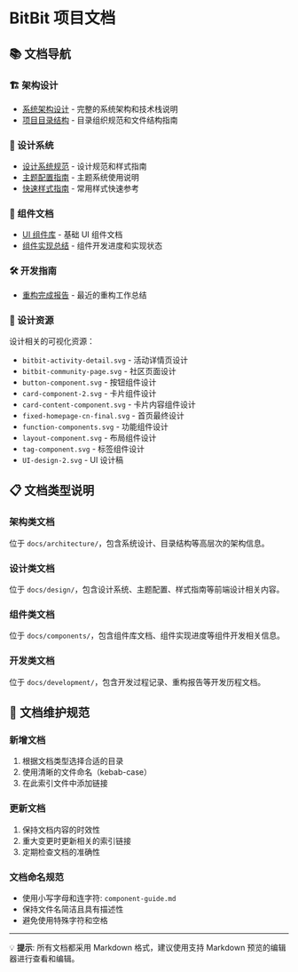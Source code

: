 # BitBit 项目文档

## 📚 文档导航

### 🏗️ 架构设计

- [系统架构设计](./architecture/bitbit-架构设计.md) - 完整的系统架构和技术栈说明
- [项目目录结构](./architecture/PROJECT_STRUCTURE.md) - 目录组织规范和文件结构指南

### 🎨 设计系统

- [设计系统规范](./design/design-system.md) - 设计规范和样式指南
- [主题配置指南](./design/theme-guide.md) - 主题系统使用说明
- [快速样式指南](./design/quick-guide.md) - 常用样式快速参考

### 🧩 组件文档

- [UI 组件库](./components/ui-components.md) - 基础 UI 组件文档
- [组件实现总结](./components/COMPONENT_IMPLEMENTATION.md) - 组件开发进度和实现状态

### 🛠️ 开发指南

- [重构完成报告](./development/REFACTOR_COMPLETE.md) - 最近的重构工作总结

### 🎯 设计资源

设计相关的可视化资源：

- `bitbit-activity-detail.svg` - 活动详情页设计
- `bitbit-community-page.svg` - 社区页面设计
- `button-component.svg` - 按钮组件设计
- `card-component-2.svg` - 卡片组件设计
- `card-content-component.svg` - 卡片内容组件设计
- `fixed-homepage-cn-final.svg` - 首页最终设计
- `function-components.svg` - 功能组件设计
- `layout-component.svg` - 布局组件设计
- `tag-component.svg` - 标签组件设计
- `UI-design-2.svg` - UI 设计稿

## 📋 文档类型说明

### 架构类文档

位于 `docs/architecture/`，包含系统设计、目录结构等高层次的架构信息。

### 设计类文档

位于 `docs/design/`，包含设计系统、主题配置、样式指南等前端设计相关内容。

### 组件类文档

位于 `docs/components/`，包含组件库文档、组件实现进度等组件开发相关信息。

### 开发类文档

位于 `docs/development/`，包含开发过程记录、重构报告等开发历程文档。

## 🔄 文档维护规范

### 新增文档

1. 根据文档类型选择合适的目录
2. 使用清晰的文件命名（kebab-case）
3. 在此索引文件中添加链接

### 更新文档

1. 保持文档内容的时效性
2. 重大变更时更新相关的索引链接
3. 定期检查文档的准确性

### 文档命名规范

- 使用小写字母和连字符: `component-guide.md`
- 保持文件名简洁且具有描述性
- 避免使用特殊字符和空格

---

💡 **提示**: 所有文档都采用 Markdown 格式，建议使用支持 Markdown 预览的编辑器进行查看和编辑。
